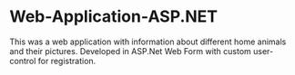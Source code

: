 Web-Application-ASP.NET
=======================

This was a web application with information about different  home animals and their pictures. Developed in ASP.Net Web Form with  custom user-control for registration.
